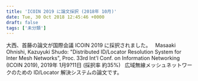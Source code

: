 ```yaml
---
title: 'ICOIN 2019 に論文採択 (2018年 10月)'
date: Tue, 30 Oct 2018 12:45:46 +0000
draft: false
tags: ['未分類']
---
```


大西、首藤の論文が国際会議 ICOIN 2019 に採択されました。   Masaaki Ohnishi, Kazuyuki Shudo: "Distributed ID/Locator Resolution System for Inter Mesh Networks", Proc. 33rd Int'l Conf. on Information Networking (ICOIN 2019), 2019年 1月9?11日 (採択率 約35%)   広域無線メッシュネットワークのための ID/Locator 解決システムの論文です。